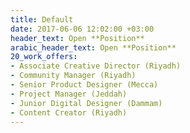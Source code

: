 ```yaml
---
title: Default
date: 2017-06-06 12:02:00 +03:00
header_text: Open **Position**
arabic_header_text: Open **Position**
20_work_offers:
- Associate Creative Director (Riyadh)
- Community Manager (Riyadh)
- Senior Product Designer (Mecca)
- Project Manager (Jeddah)
- Junior Digital Designer (Dammam)
- Content Creator (Riyadh)
---
```


